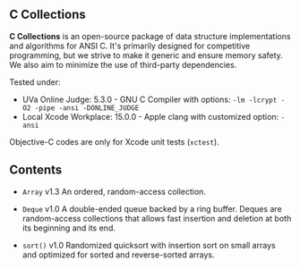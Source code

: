 ## C Collections

**C Collections** is an open-source package of data structure implementations and algorithms for ANSI C. It's primarily designed for competitive programming, but we strive to make it generic and ensure memory safety. We also aim to minimize the use of third-party dependencies.

Tested under:

- UVa Online Judge: 5.3.0 - GNU C Compiler with options: `-lm -lcrypt -O2 -pipe -ansi -DONLINE_JUDGE`
- Local Xcode Workplace: 15.0.0 - Apple clang with customized option: `-ansi`

Objective-C codes are only for Xcode unit tests (`xctest`).

## Contents

- `Array` v1.3 An ordered, random-access collection.
- `Deque` v1.0 A double-ended queue backed by a ring buffer. Deques are random-access collections that allows fast insertion and deletion at both its beginning and its end.

- `sort()` v1.0 Randomized quicksort with insertion sort on small arrays and optimized for sorted and reverse-sorted arrays.
